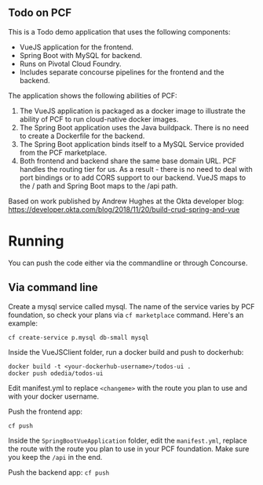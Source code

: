 Todo on PCF
-----------

This is a Todo demo application that uses the following components:
- VueJS application for the frontend.
- Spring Boot with MySQL for backend.
- Runs on Pivotal Cloud Foundry.
- Includes separate concourse pipelines for the frontend and the backend.

The application shows the following abilities of PCF:
1. The VueJS application is packaged as a docker image to illustrate the ability of PCF to run cloud-native docker images.
2. The Spring Boot application uses the Java buildpack. There is no need to create a Dockerfile for the backend.
3. The Spring Boot application binds itself to a MySQL Service provided from the PCF marketplace. 
4. Both frontend and backend share the same base domain URL. PCF handles the routing tier for us. As a result - there is no need to deal with port bindings or to add CORS support to our backend. VueJS maps to the / path and Spring Boot maps to the /api path.

Based on work published by Andrew Hughes at the Okta developer blog: https://developer.okta.com/blog/2018/11/20/build-crud-spring-and-vue

# Running

You can push the code either via the commandline or through Concourse.

Via command line
----------------

Create a mysql service called mysql. The name of the service varies by PCF foundation, so check your plans via `cf marketplace` command. Here's an example:

`cf create-service p.mysql db-small mysql`

Inside the VueJSClient folder, run a docker build and push to dockerhub:

```
docker build -t <your-dockerhub-username>/todos-ui .
docker push odedia/todos-ui
```

Edit manifest.yml to replace `<changeme>` with the route you plan to use and <docker-username> with your docker username.

Push the frontend app:

`cf push`

Inside the `SpringBootVueApplication` folder, edit the `manifest.yml`, replace the route with the route you plan to use in your PCF foundation. Make sure you keep the `/api` in the end.

Push the backend app:
`cf push`


